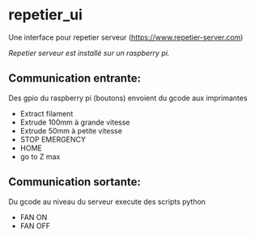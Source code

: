 # repetier_ui

Une interface pour repetier serveur
(https://www.repetier-server.com)

*Repetier serveur est installé sur un raspberry pi.*

## Communication entrante:
Des gpio du raspberry pi (boutons) envoient du gcode aux imprimantes
- Extract filament
- Extrude 100mm à grande vitesse
- Extrude 50mm à petite vitesse
- STOP EMERGENCY
- HOME
- go to Z max

## Communication sortante:
Du gcode au niveau du serveur execute des scripts python
- FAN ON
- FAN OFF